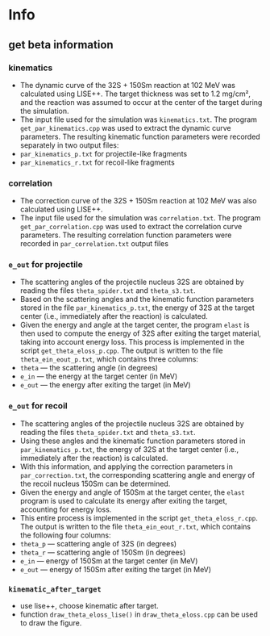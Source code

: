 # Info

## get beta information

### kinematics
- The dynamic curve of the 32S + 150Sm reaction at 102 MeV was calculated using LISE++. The target thickness was set to 1.2 mg/cm², and the reaction was assumed to occur at the center of the target during the simulation.
- The input file used for the simulation was `kinematics.txt`. The program `get_par_kinematics.cpp` was used to extract the dynamic curve parameters. The resulting kinematic function parameters were recorded separately in two output files:  
 - `par_kinematics_p.txt` for projectile-like fragments  
 - `par_kinematics_r.txt` for recoil-like fragments

### correlation
- The correction curve of the 32S + 150Sm reaction at 102 MeV was also calculated using LISE++.
- The input file used for the simulation was `correlation.txt`. The program `get_par_correlation.cpp` was used to extract the correlation curve parameters. The resulting correlation function parameters were recorded in `par_correlation.txt` output files
 
### `e_out` for projectile
- The scattering angles of the projectile nucleus 32S are obtained by reading the files `theta_spider.txt` and `theta_s3.txt`.
- Based on the scattering angles and the kinematic function parameters stored in the file `par_kinematics_p.txt`, the energy of 32S at the target center (i.e., immediately after the reaction) is calculated.
- Given the energy and angle at the target center, the program `elast` is then used to compute the energy of 32S after exiting the target material, taking into account energy loss.
This process is implemented in the script `get_theta_eloss_p.cpp`. The output is written to the file `theta_ein_eout_p.txt`, which contains three columns:
- `theta` — the scattering angle (in degrees)
- `e_in` — the energy at the target center (in MeV)
- `e_out` — the energy after exiting the target (in MeV)

### `e_out` for recoil
- The scattering angles of the projectile nucleus 32S are obtained by reading the files `theta_spider.txt` and `theta_s3.txt`.
- Using these angles and the kinematic function parameters stored in `par_kinematics_p.txt`, the energy of 32S at the target center (i.e., immediately after the reaction) is calculated.
- With this information, and applying the correction parameters in `par_correction.txt`, the corresponding scattering angle and energy of the recoil nucleus 150Sm can be determined.
- Given the energy and angle of 150Sm at the target center, the `elast` program is used to calculate its energy after exiting the target, accounting for energy loss.
- This entire process is implemented in the script `get_theta_eloss_r.cpp`. The output is written to the file `theta_ein_eout_r.txt`, which contains the following four columns:
 - `theta_p` — scattering angle of 32S (in degrees)  
 - `theta_r` — scattering angle of 150Sm (in degrees)  
 - `e_in` — energy of 150Sm at the target center (in MeV)  
 - `e_out` — energy of 150Sm after exiting the target (in MeV)

### `kinematic_after_target`
+ use lise++, choose kinematic after target.
+ function `draw_theta_eloss_lise()` in `draw_theta_eloss.cpp` can be used to draw the figure.

